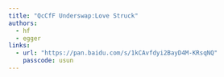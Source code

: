 ```yaml
---
title: "QcCfF Underswap:Love Struck"
authors:
  - hf
  - egger
links:
  - url: "https://pan.baidu.com/s/1kCAvfdyi2BayD4M-KRsqNQ"
    passcode: usun
---
```

